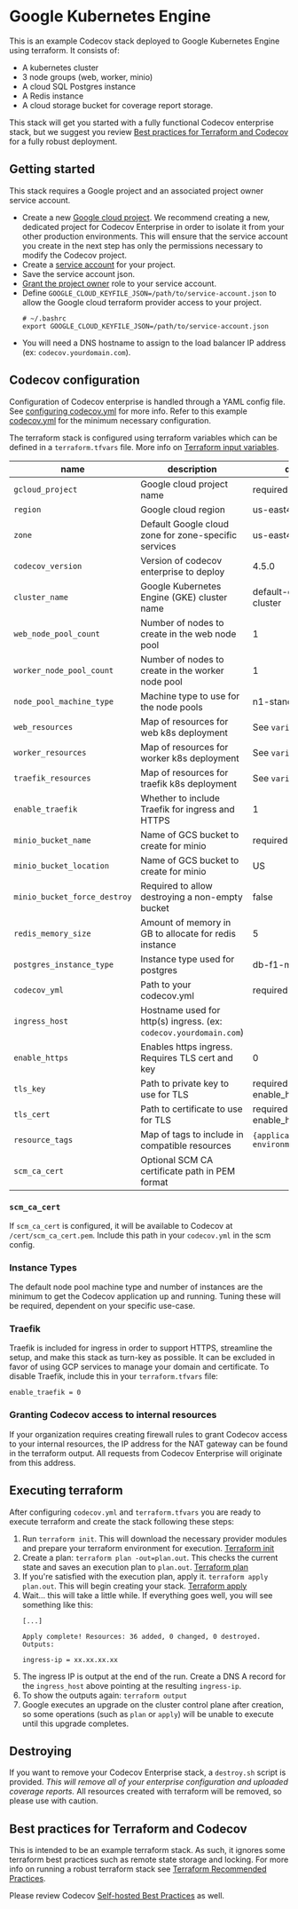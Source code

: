 # Google Kubernetes Engine

This is an example Codecov stack deployed to Google Kubernetes Engine using
terraform.  It consists of:
- A kubernetes cluster
- 3 node groups (web, worker, minio)
- A cloud SQL Postgres instance
- A Redis instance
- A cloud storage bucket for coverage report storage.

This stack will get you started with a fully functional Codecov enterprise
stack, but we suggest you review 
[Best practices for Terraform and Codecov](#best-practices-for-terraform-and-codecov) 
for a fully robust deployment.

## Getting started

This stack requires a Google project and an associated project owner service
account.

- Create a new [Google cloud
  project](https://cloud.google.com/resource-manager/docs/creating-managing-projects).
  We recommend creating a new, dedicated project for Codecov Enterprise in
  order to isolate it from your other production environments.  This will
  ensure that the service account you create in the next step has only the
  permissions necessary to modify the Codecov project.
- Create a [service
  account](https://cloud.google.com/iam/docs/creating-managing-service-accounts) for your project.
- Save the service account json.
- [Grant the project
  owner](https://cloud.google.com/iam/docs/granting-roles-to-service-accounts#granting_access_to_a_service_account_for_a_resource) role to your service account.
- Define `GOOGLE_CLOUD_KEYFILE_JSON=/path/to/service-account.json` to allow the 
  Google cloud terraform provider access to your project.
    ```
    # ~/.bashrc
    export GOOGLE_CLOUD_KEYFILE_JSON=/path/to/service-account.json
    ```
- You will need a DNS hostname to assign to the load balancer IP address (ex:
  `codecov.yourdomain.com`).

## Codecov configuration

Configuration of Codecov enterprise is handled through a YAML config file.
See [configuring codecov.yml](https://docs.codecov.io/docs/configuration) for 
more info.  Refer to this example [codecov.yml](../codecov.yml.example) for the
minimum necessary configuration.

The terraform stack is configured using terraform variables which can be
defined in a `terraform.tfvars` file.  More info on
[Terraform input variables](https://www.terraform.io/docs/configuration/variables.html).

| name | description | default |
| --- | --- | --- |
| `gcloud_project` | Google cloud project name | required |
| `region` | Google cloud region | us-east4 |
| `zone` | Default Google cloud zone for zone-specific services | us-east4a |
| `codecov_version` | Version of codecov enterprise to deploy | 4.5.0 |
| `cluster_name` | Google Kubernetes Engine (GKE) cluster name | default-codecov-cluster |
| `web_node_pool_count` | Number of nodes to create in the web node pool | 1 |
| `worker_node_pool_count` | Number of nodes to create in the worker node pool | 1 |
| `node_pool_machine_type` | Machine type to use for the node pools | n1-standard-1 |
| `web_resources` | Map of resources for web k8s deployment | See `variables.tf` |
| `worker_resources` | Map of resources for worker k8s deployment | See `variables.tf` |
| `traefik_resources` | Map of resources for traefik k8s deployment | See `variables.tf` |
| `enable_traefik` | Whether to include Traefik for ingress and HTTPS | 1 |
| `minio_bucket_name` | Name of GCS bucket to create for minio | required |
| `minio_bucket_location` | Name of GCS bucket to create for minio | US |
| `minio_bucket_force_destroy` | Required to allow destroying a non-empty bucket | false |
| `redis_memory_size` | Amount of memory in GB to allocate for redis instance | 5 |
| `postgres_instance_type` | Instance type used for postgres | db-f1-micro |
| `codecov_yml` | Path to your codecov.yml | required |
| `ingress_host` | Hostname used for http(s) ingress. (ex: `codecov.yourdomain.com`) | |
| `enable_https` | Enables https ingress.  Requires TLS cert and key | 0 |
| `tls_key` | Path to private key to use for TLS | required if enable_https=1 |
| `tls_cert` | Path to certificate to use for TLS | required if enable_https=1  |
| `resource_tags` | Map of tags to include in compatible resources | `{application=codecov, environment=test}` |
| `scm_ca_cert` | Optional SCM CA certificate path in PEM format | |

### `scm_ca_cert`

If `scm_ca_cert` is configured, it will be available to Codecov at
`/cert/scm_ca_cert.pem`.  Include this path in your `codecov.yml` in the scm
config.

### Instance Types

The default node pool machine type and number of instances are the minimum to get
the Codecov application up and running.  Tuning these will be required,
dependent on your specific use-case.

### Traefik

Traefik is included for ingress in order to support HTTPS, streamline the setup, 
and make this stack as turn-key as possible.  It can be excluded in favor of 
using GCP services to manage your domain and certificate.  To disable Traefik,
include this in your `terraform.tfvars` file:

```
enable_traefik = 0
```

### Granting Codecov access to internal resources

If your organization requires creating firewall rules to grant Codecov access
to your internal resources, the IP address for the NAT gateway can be found in
the terraform output.  All requests from Codecov Enterprise will originate from
this address.

## Executing terraform

After configuring `codecov.yml` and `terraform.tfvars` you are ready to execute
terraform and create the stack following these steps:

1. Run `terraform init`.  This will download the necessary provider modules and
   prepare your terraform environment for execution.  [Terraform
   init](https://www.terraform.io/docs/commands/init.html)
1. Create a plan: `terraform plan -out=plan.out`.  This checks the current
   state and saves an execution plan to `plan.out`.  [Terraform
   plan](https://www.terraform.io/docs/commands/plan.html)
1. If you're satisfied with the execution plan, apply it.  `terraform apply
   plan.out`.  This will begin creating your stack.  [Terraform
   apply](https://www.terraform.io/docs/commands/apply.html)
1. Wait... this will take a little while.  If everything goes well, you will
   see something like this:
     ```
     [...]
     
     Apply complete! Resources: 36 added, 0 changed, 0 destroyed.
     Outputs:
     
     ingress-ip = xx.xx.xx.xx
     ```
1. The ingress IP is output at the end of the run.
   Create a DNS A record for the `ingress_host` above pointing at the
   resulting `ingress-ip`.  
1. To show the outputs again: `terraform output`
1. Google executes an upgrade on the cluster control plane after creation,
   so some operations (such as `plan` or `apply`) will be unable to 
   execute until this upgrade completes.

## Destroying

If you want to remove your Codecov Enterprise stack, a `destroy.sh` script is
provided.  *This will remove all of your enterprise configuration and uploaded
coverage reports.*  All resources created with terraform will be removed, so
please use with caution.

## Best practices for Terraform and Codecov

This is intended to be an example terraform stack.  As such, it ignores some
terraform best practices such as remote state storage and locking.  For more
info on running a robust terraform stack see [Terraform Recommended
Practices](https://www.terraform.io/docs/enterprise/guides/recommended-practices/index.html).

Please review Codecov [Self-hosted Best
Practices](https://docs.codecov.io/docs/best-practices) as well.
